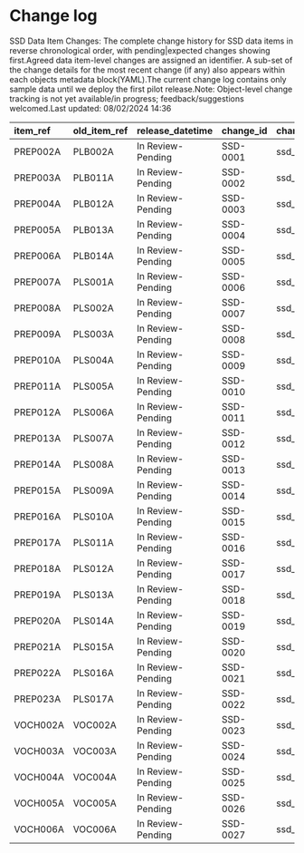 # Change log
SSD Data Item Changes:
The complete change history for SSD data items in reverse chronological order, with pending|expected changes showing first.Agreed data item-level changes are assigned an identifier. A sub-set of the change details for the most recent change (if any) also appears within each objects metadata block(YAML).The current change log contains only sample data until we deploy the first pilot release.Note: Object-level change tracking is not yet available/in progress; feedback/suggestions welcomed.Last updated: 08/02/2024 14:36

| item_ref   | old_item_ref   | release_datetime   | change_id   | change_object_name   | change_impact_title   | change_status   | change_type   | change_source   | change_impact_notes           |
|:-----------|:---------------|:-------------------|:------------|:---------------------|:----------------------|:----------------|:--------------|:----------------|:------------------------------|
| PREP002A   | PLB002A        | In Review-Pending  | SSD-0001    | ssd_pre_proceedings  |                       | pending         | New Feature   | 1bSpecified     | 1bSpecified - Agreed new item |
| PREP003A   | PLB011A        | In Review-Pending  | SSD-0002    | ssd_pre_proceedings  |                       | pending         | New Feature   | 1bSpecified     | 1bSpecified - Agreed new item |
| PREP004A   | PLB012A        | In Review-Pending  | SSD-0003    | ssd_pre_proceedings  |                       | pending         | New Feature   | 1bSpecified     | 1bSpecified - Agreed new item |
| PREP005A   | PLB013A        | In Review-Pending  | SSD-0004    | ssd_pre_proceedings  |                       | pending         | New Feature   | 1bSpecified     | 1bSpecified - Agreed new item |
| PREP006A   | PLB014A        | In Review-Pending  | SSD-0005    | ssd_pre_proceedings  |                       | pending         | New Feature   | 1bSpecified     | 1bSpecified - Agreed new item |
| PREP007A   | PLS001A        | In Review-Pending  | SSD-0006    | ssd_pre_proceedings  |                       | pending         | New Feature   | 1bSpecified     | 1bSpecified - Agreed new item |
| PREP008A   | PLS002A        | In Review-Pending  | SSD-0007    | ssd_pre_proceedings  |                       | pending         | New Feature   | 1bSpecified     | 1bSpecified - Agreed new item |
| PREP009A   | PLS003A        | In Review-Pending  | SSD-0008    | ssd_pre_proceedings  |                       | pending         | New Feature   | 1bSpecified     | 1bSpecified - Agreed new item |
| PREP010A   | PLS004A        | In Review-Pending  | SSD-0009    | ssd_pre_proceedings  |                       | pending         | New Feature   | 1bSpecified     | 1bSpecified - Agreed new item |
| PREP011A   | PLS005A        | In Review-Pending  | SSD-0010    | ssd_pre_proceedings  |                       | pending         | New Feature   | 1bSpecified     | 1bSpecified - Agreed new item |
| PREP012A   | PLS006A        | In Review-Pending  | SSD-0011    | ssd_pre_proceedings  |                       | pending         | New Feature   | 1bSpecified     | 1bSpecified - Agreed new item |
| PREP013A   | PLS007A        | In Review-Pending  | SSD-0012    | ssd_pre_proceedings  |                       | pending         | New Feature   | 1bSpecified     | 1bSpecified - Agreed new item |
| PREP014A   | PLS008A        | In Review-Pending  | SSD-0013    | ssd_pre_proceedings  |                       | pending         | New Feature   | 1bSpecified     | 1bSpecified - Agreed new item |
| PREP015A   | PLS009A        | In Review-Pending  | SSD-0014    | ssd_pre_proceedings  |                       | pending         | New Feature   | 1bSpecified     | 1bSpecified - Agreed new item |
| PREP016A   | PLS010A        | In Review-Pending  | SSD-0015    | ssd_pre_proceedings  |                       | pending         | New Feature   | 1bSpecified     | 1bSpecified - Agreed new item |
| PREP017A   | PLS011A        | In Review-Pending  | SSD-0016    | ssd_pre_proceedings  |                       | pending         | New Feature   | 1bSpecified     | 1bSpecified - Agreed new item |
| PREP018A   | PLS012A        | In Review-Pending  | SSD-0017    | ssd_pre_proceedings  |                       | pending         | New Feature   | 1bSpecified     | 1bSpecified - Agreed new item |
| PREP019A   | PLS013A        | In Review-Pending  | SSD-0018    | ssd_pre_proceedings  |                       | pending         | New Feature   | 1bSpecified     | 1bSpecified - Agreed new item |
| PREP020A   | PLS014A        | In Review-Pending  | SSD-0019    | ssd_pre_proceedings  |                       | pending         | New Feature   | 1bSpecified     | 1bSpecified - Agreed new item |
| PREP021A   | PLS015A        | In Review-Pending  | SSD-0020    | ssd_pre_proceedings  |                       | pending         | New Feature   | 1bSpecified     | 1bSpecified - Agreed new item |
| PREP022A   | PLS016A        | In Review-Pending  | SSD-0021    | ssd_pre_proceedings  |                       | pending         | New Feature   | 1bSpecified     | 1bSpecified - Agreed new item |
| PREP023A   | PLS017A        | In Review-Pending  | SSD-0022    | ssd_pre_proceedings  |                       | pending         | New Feature   | 1bSpecified     | 1bSpecified - Agreed new item |
| VOCH002A   | VOC002A        | In Review-Pending  | SSD-0023    | ssd_voice_of_child   |                       | pending         | New Feature   | 1bDraft         | 1bDraft - Suggested new item  |
| VOCH003A   | VOC003A        | In Review-Pending  | SSD-0024    | ssd_voice_of_child   |                       | pending         | New Feature   | 1bDraft         | 1bDraft - Suggested new item  |
| VOCH004A   | VOC004A        | In Review-Pending  | SSD-0025    | ssd_voice_of_child   |                       | pending         | New Feature   | 1bDraft         | 1bDraft - Suggested new item  |
| VOCH005A   | VOC005A        | In Review-Pending  | SSD-0026    | ssd_voice_of_child   |                       | pending         | New Feature   | 1bDraft         | 1bDraft - Suggested new item  |
| VOCH006A   | VOC006A        | In Review-Pending  | SSD-0027    | ssd_voice_of_child   |                       | pending         | New Feature   | 1bDraft         | 1bDraft - Suggested new item  |